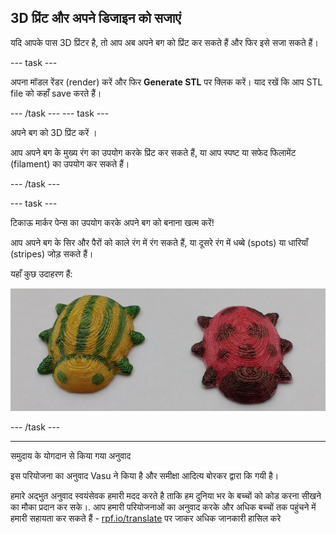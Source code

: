 ## 3D प्रिंट और अपने डिजाइन को सजाएं

यदि आपके पास 3D प्रिंटर है, तो आप अब अपने बग को प्रिंट कर सकते हैं और फिर इसे सजा सकते हैं।

--- task ---

अपना मॉडल रेंडर (render) करें और फिर **Generate STL** पर क्लिक करें। याद रखें कि आप STL file को कहाँ save करते हैं।

--- /task --- --- task ---

अपने बग को 3D प्रिंट करें ।

आप अपने बग के मुख्य रंग का उपयोग करके प्रिंट कर सकते हैं, या आप स्पष्ट या सफेद फिलामेंट (filament) का उपयोग कर सकते हैं।

--- /task ---

--- task ---

टिकाऊ मार्कर पेन्स का उपयोग करके अपने बग को बनाना खत्म करें!

आप अपने बग के सिर और पैरों को काले रंग में रंग सकते हैं, या दूसरे रंग में धब्बे (spots) या धारियाँ (stripes) जोड़ सकते हैं।

यहाँ कुछ उदाहरण हैं:

![screenshot](images/bug-decorated.png)

--- /task ---

***
समुदाय के योगदान से किया गया अनुवाद

इस परियोजना का अनुवाद Vasu ने किया है और समीक्षा आदित्य बोरकर द्वारा कि गयी  है।

हमारे अद्भुत अनुवाद स्वयंसेवक हमारी मदद करते है ताकि हम दुनिया भर के बच्चों को कोड करना सीखने का मौका प्रदान कर सके।. आप हमारी परियोजनाओं का अनुवाद करके और अधिक बच्चों तक पहुंचने में हमारी सहायता कर सकते हैं - [rpf.io/translate](https://rpf.io/translate) पर जाकर अधिक जानकारी हासिल करे




  
